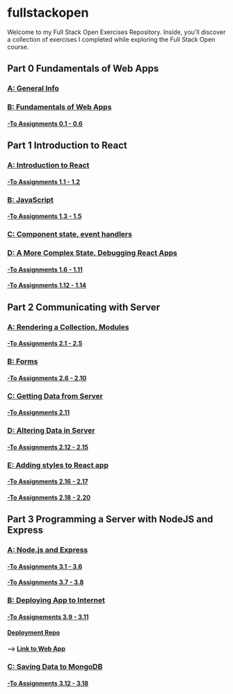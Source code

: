 # fullstackopen

Welcome to my Full Stack Open Exercises Repository. Inside, you'll discover a collection of exercises I completed while exploring the Full Stack Open course.

## Part 0 Fundamentals of Web Apps

### [A: General Info](https://fullstackopen.com/en/part0/general_info)

### [B: Fundamentals of Web Apps](https://fullstackopen.com/en/part0/fundamentals_of_web_apps)

#### [-To Assignments 0.1 - 0.6](/part0/README.md)

## Part 1 Introduction to React

### [A: Introduction to React](https://fullstackopen.com/en/part1/introduction_to_react)

#### [-To Assignments 1.1 - 1.2](/part1/courseinfo/)

### [B: JavaScript](https://fullstackopen.com/en/part1/java_script)

#### [-To Assignments 1.3 - 1.5](/part1/courseinfo/)

### [C: Component state, event handlers](https://fullstackopen.com/en/part1/component_state_event_handlers)

### [D: A More Complex State, Debugging React Apps](https://fullstackopen.com/en/part1/a_more_complex_state_debugging_react_apps)

#### [-To Assignments 1.6 - 1.11](/part1/unicafe/)

#### [-To Assignments 1.12 - 1.14](/part1/anecdotes)

## Part 2 Communicating with Server

### [A: Rendering a Collection, Modules](https://fullstackopen.com/en/part2/rendering_a_collection_modules)

#### [-To Assignments 2.1 - 2.5](/part2/courseinfo/)

### [B: Forms](https://fullstackopen.com/en/part2/forms)

#### [-To Assignments 2.6 - 2.10](/part2/phonebook)

### [C: Getting Data from Server](https://fullstackopen.com/en/part2/getting_data_from_server)

#### [-To Assignments 2.11](/part2/phonebook/)

### [D: Altering Data in Server](https://fullstackopen.com/en/part2/altering_data_in_server)

#### [-To Assignments 2.12 - 2.15](/part2/phonebook/)

### [E: Adding styles to React app](https://fullstackopen.com/en/part2/adding_styles_to_react_app)

#### [-To Assignments 2.16 - 2.17](/part2/phonebook/)

#### [-To Assignments 2.18 - 2.20](/part2/dataforcountries)

## Part 3 Programming a Server with NodeJS and Express

### [A: Node.js and Express](https://fullstackopen.com/en/part3/node_js_and_express)

#### [-To Assignments 3.1 - 3.6](/part3/phonebook/)

#### [-To Assignments 3.7 - 3.8](/part3/phonebook/)

### [B: Deploying App to Internet](https://fullstackopen.com/en/part3/deploying_app_to_internet)

#### [-To Assignements 3.9 - 3.11](/part3/phonebook/)

#### [Deployment Repo](https://github.com/HosenbundIO/production-fullstackopen)

#### --> [Link to Web App](https://fullstackopen-zqy4.onrender.com/)

### [C: Saving Data to MongoDB](https://fullstackopen.com/en/part3/saving_data_to_mongo_db)

#### [-To Assignments 3.12 - 3.18](/part3/phonebook/)
